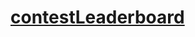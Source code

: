 # [contestLeaderboard](https://app.codesignal.com/arcade/db/always-leave-table-in-order/WJ2bsam6YCAqgxFS9/)
